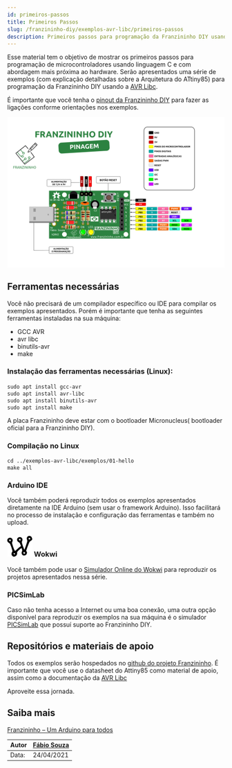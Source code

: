 ```yaml
---
id: primeiros-passos
title: Primeiros Passos
slug: /franzininho-diy/exemplos-avr-libc/primeiros-passos
description: Primeiros passos para programação da Franzininho DIY usando usando a AVR Libc
---
```


Esse material tem o objetivo de mostrar os primeiros passos para programação de microcontroladores usando linguagem C e com abordagem mais próxima ao hardware. Serão apresentados uma série de exemplos (com explicação detalhadas sobre a Arquitetura do ATtiny85) para programação da Franzininho DIY usando a [AVR Libc](https://nongnu.org/avr-libc/).

É importante que você tenha o [pinout da Franzininho DIY](https://github.com/Franzininho/imagens-franzininho/blob/main/franzininho_diy/Pinagem-completa-Franzininho-DIY-V2RV2.png) para fazer as ligações conforme orientações nos exemplos.

![pinout Franzininho DIY](img/0x00/Pinagem-Franzininho-DIY-V2RV2.png)

## Ferramentas necessárias

Você não precisará de um compilador específico ou IDE para compilar os exemplos apresentados. Porém é importante que tenha as seguintes ferramentas instaladas na sua máquina:

- GCC AVR
- avr libc
- binutils-avr
- make

### Instalação das ferramentas necessárias (Linux):
```shell
sudo apt install gcc-avr
sudo apt install avr-libc
sudo apt install binutils-avr
sudo apt install make
```

A placa Franzininho deve estar com o bootloader Micronucleus( bootloader oficial para a Franzininho DIY).

### Compilação no Linux

```shell
cd ../exemplos-avr-libc/exemplos/01-hello
make all
```

### Arduino IDE

Você também poderá reproduzir todos os exemplos apresentados diretamente na IDE Arduino (sem usar o framework Arduino). Isso facilitará no processo de instalação e configuração das ferramentas e também no upload.

### ![wokwi_logo](img/0x00/wokwi-logo.png) Wokwi

Você também pode usar o [Simulador Online do Wokwi](https://wokwi.com/arduino/new?template=franzininho) para reproduzir os projetos apresentados nessa série.

### PICSimLab

Caso não tenha acesso a Internet ou uma boa conexão, uma outra opção disponível para reproduzir os exemplos na sua máquina é o simulador [PICSimLab](https://github.com/lcgamboa/picsimlab/releases) que possuí suporte ao Franzininho DIY.

## Repositórios e materiais de apoio

Todos os exemplos serão hospedados no [github do projeto Franzininho](https://github.com/Franzininho/exemplos-avr-libc/). É importante que você use o datasheet do Attiny85 como material de apoio, assim como a documentação da [AVR Libc](https://nongnu.org/avr-libc/)

Aproveite essa jornada.

## Saiba mais
[Franzininho – Um Arduino para todos](https://www.embarcados.com.br/franzininho/)

| Autor | [Fábio Souza](https://github.com/FBSeletronica) |
|-------|-------------|
| Data: | 24/04/2021  |
